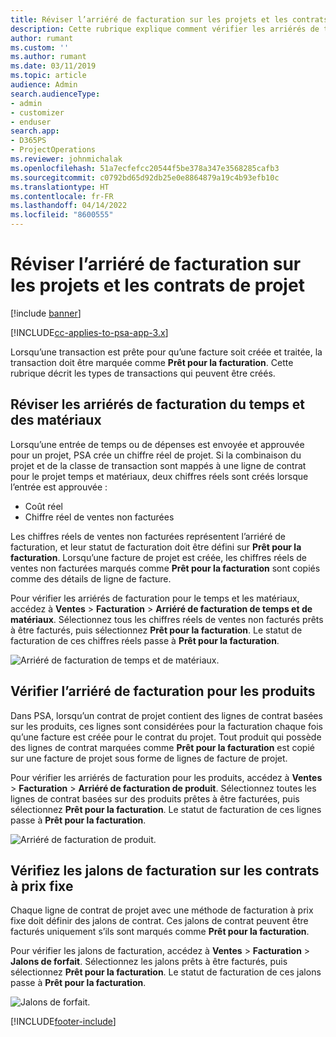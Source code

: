 ```yaml
---
title: Réviser l’arriéré de facturation sur les projets et les contrats de projet
description: Cette rubrique explique comment vérifier les arriérés de temps, de dépenses, et de produits, et comment les marquer comme prêts pour la facturation.
author: rumant
ms.custom: ''
ms.author: rumant
ms.date: 03/11/2019
ms.topic: article
audience: Admin
search.audienceType:
- admin
- customizer
- enduser
search.app:
- D365PS
- ProjectOperations
ms.reviewer: johnmichalak
ms.openlocfilehash: 51a7ecfefcc20544f5be378a347e3568285cafb3
ms.sourcegitcommit: c0792bd65d92db25e0e8864879a19c4b93efb10c
ms.translationtype: HT
ms.contentlocale: fr-FR
ms.lasthandoff: 04/14/2022
ms.locfileid: "8600555"
---
```

# <a name="review-the-invoicing-backlog-on-projects-and-project-contracts"></a>Réviser l’arriéré de facturation sur les projets et les contrats de projet

[!include [banner](../includes/psa-now-project-operations.md)]

[!INCLUDE[cc-applies-to-psa-app-3.x](../includes/cc-applies-to-psa-app-3x.md)]

Lorsqu’une transaction est prête pour qu’une facture soit créée et traitée, la transaction doit être marquée comme **Prêt pour la facturation**. Cette rubrique décrit les types de transactions qui peuvent être créés.

## <a name="review-the-time-and-material-billing-backlog"></a>Réviser les arriérés de facturation du temps et des matériaux

Lorsqu’une entrée de temps ou de dépenses est envoyée et approuvée pour un projet, PSA crée un chiffre réel de projet. Si la combinaison du projet et de la classe de transaction sont mappés à une ligne de contrat pour le projet temps et matériaux, deux chiffres réels sont créés lorsque l’entrée est approuvée :

- Coût réel 
- Chiffre réel de ventes non facturées

Les chiffres réels de ventes non facturées représentent l’arriéré de facturation, et leur statut de facturation doit être défini sur **Prêt pour la facturation**. Lorsqu’une facture de projet est créée, les chiffres réels de ventes non facturées marqués comme **Prêt pour la facturation** sont copiés comme des détails de ligne de facture.

Pour vérifier les arriérés de facturation pour le temps et les matériaux, accédez à **Ventes** \> **Facturation** \> **Arriéré de facturation de temps et de matériaux**. Sélectionnez tous les chiffres réels de ventes non facturés prêts à être facturés, puis sélectionnez **Prêt pour la facturation**. Le statut de facturation de ces chiffres réels passe à **Prêt pour la facturation**.

![Arriéré de facturation de temps et de matériaux.](media/TMBacklog.png)

## <a name="review-the-product-billing-backlog"></a>Vérifier l’arriéré de facturation pour les produits

Dans PSA, lorsqu’un contrat de projet contient des lignes de contrat basées sur les produits, ces lignes sont considérées pour la facturation chaque fois qu’une facture est créée pour le contrat du projet. Tout produit qui possède des lignes de contrat marquées comme **Prêt pour la facturation** est copié sur une facture de projet sous forme de lignes de facture de projet.

Pour vérifier les arriérés de facturation pour les produits, accédez à **Ventes** \> **Facturation** \> **Arriéré de facturation de produit**. Sélectionnez toutes les lignes de contrat basées sur des produits prêtes à être facturées, puis sélectionnez **Prêt pour la facturation**. Le statut de facturation de ces lignes passe à **Prêt pour la facturation**.

![Arriéré de facturation de produit.](media/ProductBacklog.png)

## <a name="review-billing-milestones-on-fixed-price-contracts"></a>Vérifiez les jalons de facturation sur les contrats à prix fixe

Chaque ligne de contrat de projet avec une méthode de facturation à prix fixe doit définir des jalons de contrat. Ces jalons de contrat peuvent être facturés uniquement s’ils sont marqués comme **Prêt pour la facturation**. 

Pour vérifier les jalons de facturation, accédez à **Ventes** \> **Facturation** \> **Jalons de forfait**. Sélectionnez les jalons prêts à être facturés, puis sélectionnez **Prêt pour la facturation**. Le statut de facturation de ces jalons passe à **Prêt pour la facturation**.

![Jalons de forfait.](media/FPBacklog.png)


[!INCLUDE[footer-include](../includes/footer-banner.md)]
